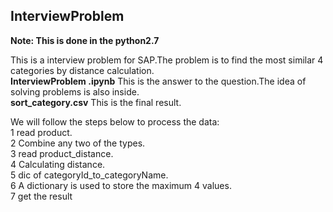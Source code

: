## InterviewProblem
**Note: This is done in the python2.7**

This is a interview problem for SAP.The problem is to find the most similar 4 categories by distance calculation.  
**InterviewProblem .ipynb** This is the answer to the question.The idea of solving problems is also inside.  
**sort_category.csv** This is the final result.

We will follow the steps below to process the data:  
1 read product.  
2 Combine any two of the types.   
3 read product_distance.  
4 Calculating distance.  
5 dic of categoryId\_to\_categoryName.  
6 A dictionary is used to store the maximum 4 values.  
7 get the result
